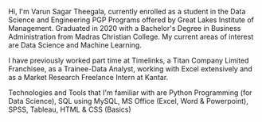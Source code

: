Hi, I'm Varun Sagar Theegala, currently enrolled as a student in the Data Science and Engineering PGP Programs offered by Great Lakes Institute of Management. Graduated in 2020 with a Bachelor's Degree in Business Administration from Madras Christian College. My current areas of interest are Data Science and Machine Learning. 

I have previously worked part time at Timelinks, a Titan Company Limited Franchisee, as a Trainee-Data Analyst, working with Excel extensively and as a Market Research Freelance Intern at Kantar.  

Technologies and Tools that I'm familiar with are Python Programming (for Data Science), SQL using MySQL, MS Office (Excel, Word & Powerpoint), SPSS, Tableau, HTML & CSS (Basics)

<!---
varun6299/varun6299 is a ✨ special ✨ repository because its `README.md` (this file) appears on your GitHub profile.
You can click the Preview link to take a look at your changes.
--->
